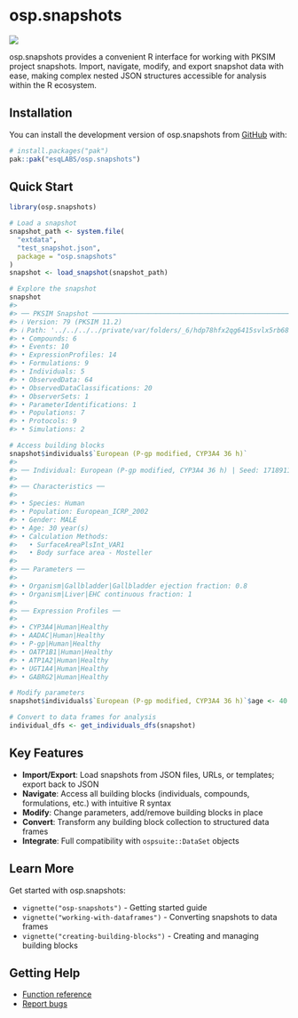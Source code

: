 
# osp.snapshots

<!-- badges: start -->

[![](https://img.shields.io/github/actions/workflow/status/esqlabs/osp.snapshots/main-workflow.yaml?branch=main&label=Build)](https://github.com/esqlabs/osp.snapshots/actions/workflows/main-workflow.yaml)
<!-- [![Codecov test coverage](https://codecov.io/gh/esqlabs/osp.snapshots/branch/main/graph/badge.svg)](https://app.codecov.io/gh/esqlabs/osp.snapshots?branch=main) -->

<!-- badges: end -->

osp.snapshots provides a convenient R interface for working with PKSIM
project snapshots. Import, navigate, modify, and export snapshot data
with ease, making complex nested JSON structures accessible for analysis
within the R ecosystem.

## Installation

You can install the development version of osp.snapshots from
[GitHub](https://github.com/) with:

``` r
# install.packages("pak")
pak::pak("esqLABS/osp.snapshots")
```

## Quick Start

``` r
library(osp.snapshots)

# Load a snapshot
snapshot_path <- system.file(
  "extdata",
  "test_snapshot.json",
  package = "osp.snapshots"
)
snapshot <- load_snapshot(snapshot_path)

# Explore the snapshot
snapshot
#> 
#> ── PKSIM Snapshot ──────────────────────────────────────────────────────────────
#> ℹ Version: 79 (PKSIM 11.2)
#> ℹ Path: '../../../../private/var/folders/_6/hdp78hfx2qg6415svlx5rb680000gn/T/RtmpuV3iXW/temp_libpath2fd2f670785/osp.snapshots/extdata/test_snapshot.json'
#> • Compounds: 6
#> • Events: 10
#> • ExpressionProfiles: 14
#> • Formulations: 9
#> • Individuals: 5
#> • ObservedData: 64
#> • ObservedDataClassifications: 20
#> • ObserverSets: 1
#> • ParameterIdentifications: 1
#> • Populations: 7
#> • Protocols: 9
#> • Simulations: 2

# Access building blocks
snapshot$individuals$`European (P-gp modified, CYP3A4 36 h)`
#> 
#> ── Individual: European (P-gp modified, CYP3A4 36 h) | Seed: 17189110 ──────────
#> 
#> ── Characteristics ──
#> 
#> • Species: Human
#> • Population: European_ICRP_2002
#> • Gender: MALE
#> • Age: 30 year(s)
#> • Calculation Methods:
#>   • SurfaceAreaPlsInt_VAR1
#>   • Body surface area - Mosteller
#> 
#> ── Parameters ──
#> 
#> • Organism|Gallbladder|Gallbladder ejection fraction: 0.8
#> • Organism|Liver|EHC continuous fraction: 1
#> 
#> ── Expression Profiles ──
#> 
#> • CYP3A4|Human|Healthy
#> • AADAC|Human|Healthy
#> • P-gp|Human|Healthy
#> • OATP1B1|Human|Healthy
#> • ATP1A2|Human|Healthy
#> • UGT1A4|Human|Healthy
#> • GABRG2|Human|Healthy

# Modify parameters
snapshot$individuals$`European (P-gp modified, CYP3A4 36 h)`$age <- 40

# Convert to data frames for analysis
individual_dfs <- get_individuals_dfs(snapshot)
```

## Key Features

- **Import/Export**: Load snapshots from JSON files, URLs, or templates;
  export back to JSON
- **Navigate**: Access all building blocks (individuals, compounds,
  formulations, etc.) with intuitive R syntax
- **Modify**: Change parameters, add/remove building blocks in place
- **Convert**: Transform any building block collection to structured
  data frames
- **Integrate**: Full compatibility with `ospsuite::DataSet` objects

## Learn More

Get started with osp.snapshots:

- `vignette("osp-snapshots")` - Getting started guide
- `vignette("working-with-dataframes")` - Converting snapshots to data
  frames
- `vignette("creating-building-blocks")` - Creating and managing
  building blocks

## Getting Help

- [Function
  reference](https://esqlabs.github.io/osp.snapshots/reference/)
- [Report bugs](https://github.com/esqLABS/osp.snapshots/issues)

